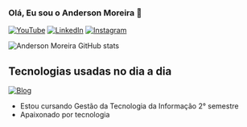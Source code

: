 ### Olá, Eu sou o Anderson Moreira 👋
[![YouTube](https://img.shields.io/badge/YouTube-FF0000?style=for-the-badge&logo=youtube&logoColor=white)](https://www.youtube.com/seu_canal) 
[![LinkedIn](https://img.shields.io/badge/LinkedIn-0077B5?style=for-the-badge&logo=linkedin&logoColor=white)](https://www.linkedin.com/in/anderson-moreira-/) 
[![Instagram](https://img.shields.io/badge/Instagram-E4405F?style=for-the-badge&logo=instagram&logoColor=white)](https://www.instagram.com/andersonn.dev/)


![Anderson Moreira GitHub stats](https://github-readme-stats.vercel.app/api?username=gtiAnderson&show_icons=true&theme=radical)

## Tecnologias usadas no dia a dia
[![Blog](https://img.shields.io/badge/Java-ED8B00?style=for-the-badge&logo=openjdk&logoColor=white)](https://gtiAnderson.com)

- Estou cursando Gestão da Tecnologia da Informação 2° semestre
- Apaixonado por tecnologia


